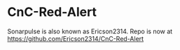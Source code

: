 CnC-Red-Alert
=============

Sonarpulse is also known as Ericson2314. Repo is now at https://github.com/Ericson2314/CnC-Red-Alert